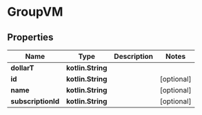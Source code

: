 
# GroupVM

## Properties
Name | Type | Description | Notes
------------ | ------------- | ------------- | -------------
**dollarT** | **kotlin.String** |  | 
**id** | **kotlin.String** |  |  [optional]
**name** | **kotlin.String** |  |  [optional]
**subscriptionId** | **kotlin.String** |  |  [optional]



